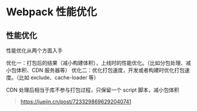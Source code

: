 # Webpack 性能优化

## 性能优化

性能优化从两个方面入手

优化一：打包后的结果（减小构建体积），上线时的性能优化。（比如分包处理、减小包体积、CDN 服务器等）
优化二：优化打包速度，开发或者构建时优化打包速度。（比如 exclude、cache-loader 等）

CDN 处理后相当于库不参与打包过程，只保留一个 script 脚本，减小包体积

> https://juejin.cn/post/7233298696292040741
